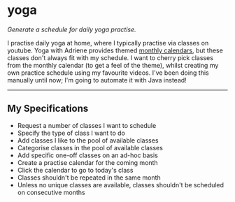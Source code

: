 # yoga
_Generate a schedule for daily yoga practise._

I practise daily yoga at home, where I typically practise via classes on youtube. Yoga with Adriene provides themed [monthly calendars](https://yogawithadriene.com/calendar/), but these classes don't always fit with my schedule. I want to cherry pick classes from the monthly calendar (to get a feel of the theme), whilst creating my own practice schedule using my favourite videos. 
I've been doing this manually until now; I'm going to automate it with Java instead!

-----

## My Specifications

- Request a number of classes I want to schedule
- Specify the type of class I want to do
- Add classes I like to the pool of available classes
- Categorise classes in the pool of available classes
- Add specific one-off classes on an ad-hoc basis
- Create a practise calendar for the coming month
- Click the calendar to go to today's class
- Classes shouldn't be repeated in the same month
- Unless no unique classes are available, classes shouldn't be scheduled on consecutive months

